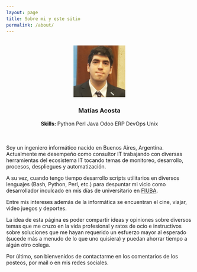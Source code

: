 ```yaml
---
layout: page
title: Sobre mi y este sitio
permalink: /about/
---
```

<link href="//maxcdn.bootstrapcdn.com/font-awesome/4.3.0/css/font-awesome.min.css" rel="stylesheet">

<br>
<div class="container" style="width: auto;">
    <div class="well">
        <center>
                    <img src="/assets/images/profile.png" name="aboutme" width="140" height="140" border="0" class="img-circle">
                    <h3 class="media-heading">Matías Acosta <small></small></h3>
                    <span><strong>Skills: </strong></span>
                        <span class="label label-warning">Python</span>
			<span class="label label-warning">Perl</span>
			<span class="label label-warning">Java</span>
                        <span class="label label-info">Odoo ERP</span>
                        <span class="label label-info">DevOps</span>
                        <span class="label label-success">Unix</span>
                    </center>
    </div>
</div>
<br>

<!-- <div class="bottom">
                    <a class="btn btn-primary btn-twitter btn-sm" href="https://twitter.com/webmaniac">
                        <i class="fa fa-twitter"></i>
                    </a>
                    <a class="btn btn-danger btn-sm" rel="publisher"
                       href="https://plus.google.com/+ahmshahnuralam">
                        <i class="fa fa-google-plus"></i>
                    </a>
                    <a class="btn btn-primary btn-sm" rel="publisher"
                       href="https://plus.google.com/shahnuralam">
                        <i class="fa fa-facebook"></i>
                    </a>
                    <a class="btn btn-warning btn-sm" rel="publisher" href="https://plus.google.com/shahnuralam">
                        <i class="fa fa-behance"></i>
                    </a>
                </div>

-->
<br>

<div class="texto-profile well" id="post-background">
<p>Soy un ingeniero inform&aacute;tico nacido en Buenos Aires, Argentina. Actualmente me desempe&ntilde;o como consultor IT trabajando con diversas herramientas del ecosistema IT tocando temas de monitoreo, desarrollo, procesos, despliegues y automatizaci&oacute;n.</p>
<p>A su vez, cuando tengo tiempo desarrollo scripts utilitarios en diversos lenguajes (Bash, Python, Perl, etc.) para despuntar mi vicio como desarrollador inculcado en mis d&iacute;as de universitario en <a title="FIUBA" href="http://www.fi.uba.ar/" target="_blank" rel="noopener">FIUBA</a>.</p>
<p>Entre mis intereses adem&aacute;s de la inform&aacute;tica se encuentran el cine, viajar, video juegos y deportes.</p>
<p>La idea de esta p&aacute;gina es poder compartir ideas y opiniones sobre diversos temas que me cruzo en la vida profesional y ratos de ocio e instructivos sobre soluciones que me hayan requerido un esfuerzo mayor al esperado (sucede m&aacute;s a menudo de lo que uno quisiera) y puedan ahorrar tiempo a alg&uacute;n otro colega.</p>
<p>Por &uacute;ltimo, son bienvenidos de contactarme en los comentarios de los posteos, por mail o en mis redes sociales.</p>

</div>
